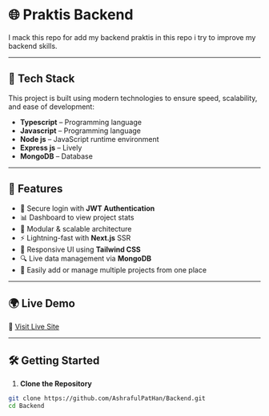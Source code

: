# 🌐 Praktis Backend

I mack this repo for add my backend praktis in this repo i try to improve my backend skills.

---

## 🚀 Tech Stack

This project is built using modern technologies to ensure speed, scalability, and ease of development:

- **Typescript** – Programming language
- **Javascript** – Programming language
- **Node js** – JavaScript runtime environment
- **Express js** – Lively
- **MongoDB** – Database

---

## 🔐 Features

- 🔑 Secure login with **JWT Authentication**
- 📊 Dashboard to view project stats
- 🧩 Modular & scalable architecture
- ⚡ Lightning-fast with **Next.js** SSR
- 🌈 Responsive UI using **Tailwind CSS**
- 🔍 Live data management via **MongoDB**
- 📁 Easily add or manage multiple projects from one place

---

## 🌍 Live Demo

🔗 [Visit Live Site](https://ashraful-pathan.vercel.app)

---

## 🛠️ Getting Started

1. **Clone the Repository**

```bash
git clone https://github.com/AshrafulPatHan/Backend.git
cd Backend

